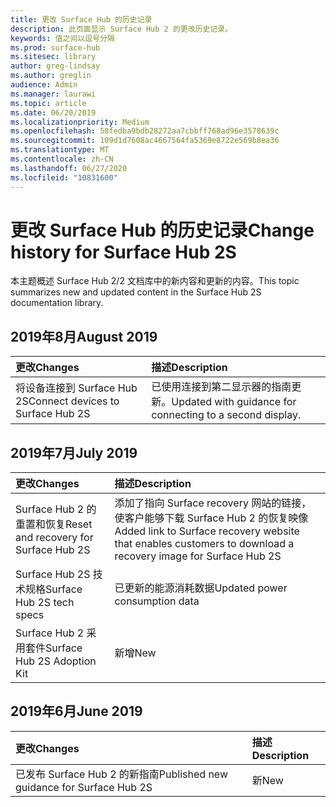 ```yaml
---
title: 更改 Surface Hub 的历史记录
description: 此页面显示 Surface Hub 2 的更改历史记录。
keywords: 值之间以逗号分隔
ms.prod: surface-hub
ms.sitesec: library
author: greg-lindsay
ms.author: greglin
audience: Admin
ms.manager: laurawi
ms.topic: article
ms.date: 06/20/2019
ms.localizationpriority: Medium
ms.openlocfilehash: 58fedba9bdb28272aa7cbbff768ad96e3578639c
ms.sourcegitcommit: 109d1d7608ac4667564fa5369e8722e569b8ea36
ms.translationtype: MT
ms.contentlocale: zh-CN
ms.lasthandoff: 06/27/2020
ms.locfileid: "10831600"
---
```

# <span data-ttu-id="247ef-104">更改 Surface Hub 的历史记录</span><span class="sxs-lookup"><span data-stu-id="247ef-104">Change history for Surface Hub 2S</span></span>

<span data-ttu-id="247ef-105">本主题概述 Surface Hub 2/2 文档库中的新内容和更新的内容。</span><span class="sxs-lookup"><span data-stu-id="247ef-105">This topic summarizes new and updated content in the Surface Hub 2S documentation library.</span></span>

## <span data-ttu-id="247ef-106">2019年8月</span><span class="sxs-lookup"><span data-stu-id="247ef-106">August 2019</span></span>

<span data-ttu-id="247ef-107">更改</span><span class="sxs-lookup"><span data-stu-id="247ef-107">Changes</span></span> | <span data-ttu-id="247ef-108">描述</span><span class="sxs-lookup"><span data-stu-id="247ef-108">Description</span></span>
|:--- |:--- 
|<span data-ttu-id="247ef-109">将设备连接到 Surface Hub 2S</span><span class="sxs-lookup"><span data-stu-id="247ef-109">Connect devices to Surface Hub 2S</span></span>| <span data-ttu-id="247ef-110">已使用连接到第二显示器的指南更新。</span><span class="sxs-lookup"><span data-stu-id="247ef-110">Updated with guidance for connecting to a second display.</span></span>

## <span data-ttu-id="247ef-111">2019年7月</span><span class="sxs-lookup"><span data-stu-id="247ef-111">July 2019</span></span>

<span data-ttu-id="247ef-112">更改</span><span class="sxs-lookup"><span data-stu-id="247ef-112">Changes</span></span> | <span data-ttu-id="247ef-113">描述</span><span class="sxs-lookup"><span data-stu-id="247ef-113">Description</span></span>
|:--- |:--- |
| <span data-ttu-id="247ef-114">Surface Hub 2 的重置和恢复</span><span class="sxs-lookup"><span data-stu-id="247ef-114">Reset and recovery for Surface Hub 2S</span></span> | <span data-ttu-id="247ef-115">添加了指向 Surface recovery 网站的链接，使客户能够下载 Surface Hub 2 的恢复映像</span><span class="sxs-lookup"><span data-stu-id="247ef-115">Added link to Surface recovery website that enables customers to download a recovery image for Surface Hub 2S</span></span> |
| <span data-ttu-id="247ef-116">Surface Hub 2S 技术规格</span><span class="sxs-lookup"><span data-stu-id="247ef-116">Surface Hub 2S tech specs</span></span> | <span data-ttu-id="247ef-117">已更新的能源消耗数据</span><span class="sxs-lookup"><span data-stu-id="247ef-117">Updated power consumption data</span></span> |
| <span data-ttu-id="247ef-118">Surface Hub 2 采用套件</span><span class="sxs-lookup"><span data-stu-id="247ef-118">Surface Hub 2S Adoption Kit</span></span> | <span data-ttu-id="247ef-119">新增</span><span class="sxs-lookup"><span data-stu-id="247ef-119">New</span></span> |

## <span data-ttu-id="247ef-120">2019年6月</span><span class="sxs-lookup"><span data-stu-id="247ef-120">June 2019</span></span>

<span data-ttu-id="247ef-121">更改</span><span class="sxs-lookup"><span data-stu-id="247ef-121">Changes</span></span> | <span data-ttu-id="247ef-122">描述</span><span class="sxs-lookup"><span data-stu-id="247ef-122">Description</span></span>
|:--- |:--- |
| <span data-ttu-id="247ef-123">已发布 Surface Hub 2 的新指南</span><span class="sxs-lookup"><span data-stu-id="247ef-123">Published new guidance for Surface Hub 2S</span></span> | <span data-ttu-id="247ef-124">新</span><span class="sxs-lookup"><span data-stu-id="247ef-124">New</span></span> |
